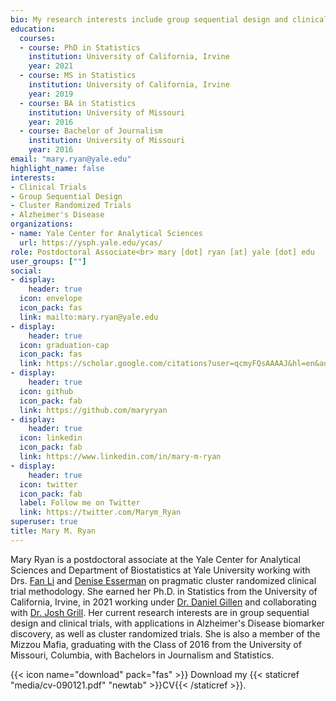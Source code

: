 ```yaml
---
bio: My research interests include group sequential design and clinical trials, with applications in Alzheimer's Disease biomarker discovery, as well as cluster randomized trials.
education:
  courses:
  - course: PhD in Statistics
    institution: University of California, Irvine
    year: 2021
  - course: MS in Statistics
    institution: University of California, Irvine
    year: 2019
  - course: BA in Statistics
    institution: University of Missouri
    year: 2016
  - course: Bachelor of Journalism
    institution: University of Missouri
    year: 2016
email: "mary.ryan@yale.edu"
highlight_name: false
interests:
- Clinical Trials
- Group Sequential Design
- Cluster Randomized Trials
- Alzheimer's Disease
organizations:
- name: Yale Center for Analytical Sciences
  url: https://ysph.yale.edu/ycas/
role: Postdoctoral Associate<br> mary [dot] ryan [at] yale [dot] edu
user_groups: [""]
social:
- display:
    header: true
  icon: envelope
  icon_pack: fas
  link: mailto:mary.ryan@yale.edu
- display:
    header: true
  icon: graduation-cap
  icon_pack: fas
  link: https://scholar.google.com/citations?user=qcmyFQsAAAAJ&hl=en&authuser=1
- display:
    header: true
  icon: github
  icon_pack: fab
  link: https://github.com/maryryan
- display:
    header: true
  icon: linkedin
  icon_pack: fab
  link: https://www.linkedin.com/in/mary-m-ryan
- display:
    header: true
  icon: twitter
  icon_pack: fab
  label: Follow me on Twitter
  link: https://twitter.com/Marym_Ryan
superuser: true
title: Mary M. Ryan
---
```


Mary Ryan is a postdoctoral associate at the Yale Center for Analytical Sciences and Department of Biostatistics at Yale University working with Drs. [Fan Li](https://campuspress.yale.edu/fl426/) and [Denise Esserman](https://ysph.yale.edu/profile/denise_esserman/) on pragmatic cluster randomized clinical trial methodology. She earned her Ph.D. in Statistics from the University of California, Irvine, in 2021 working under [Dr. Daniel Gillen](https://www.ics.uci.edu/~dgillen/) and collaborating with [Dr. Josh Grill](https://www.faculty.uci.edu/profile.cfm?faculty_id=6201). Her current research interests are in group sequential design and clinical trials, with applications in Alzheimer's Disease biomarker discovery, as well as cluster randomized trials. She is also a member of the Mizzou Mafia, graduating with the Class of 2016 from the University of Missouri, Columbia, with Bachelors in Journalism and Statistics.

{{< icon name="download" pack="fas" >}} Download my {{< staticref "media/cv-090121.pdf" "newtab" >}}CV{{< /staticref >}}.
